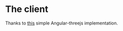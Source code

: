 # The client

Thanks to [this](https://github.com/u4bi-git/simple-angular4-threejs) simple Angular-threejs implementation.
